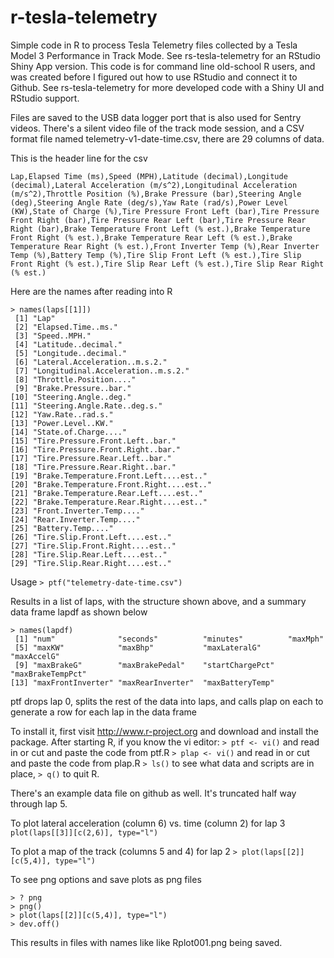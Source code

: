 # r-tesla-telemetry
Simple code in R to process Tesla Telemetry files collected by a Tesla Model 3 Performance in Track Mode. See rs-tesla-telemetry for an RStudio Shiny App version. This code is for command line old-school R users, and was created before I figured out how to use RStudio and connect it to Github. See rs-tesla-telemetry for more developed code with a Shiny UI and RStudio support.

Files are saved to the USB data logger port that is also used for Sentry videos. There's a silent video file of the track mode session, and a CSV format file named telemetry-v1-date-time.csv, there are 29 columns of data.

This is the header line for the csv
```
Lap,Elapsed Time (ms),Speed (MPH),Latitude (decimal),Longitude (decimal),Lateral Acceleration (m/s^2),Longitudinal Acceleration (m/s^2),Throttle Position (%),Brake Pressure (bar),Steering Angle (deg),Steering Angle Rate (deg/s),Yaw Rate (rad/s),Power Level (KW),State of Charge (%),Tire Pressure Front Left (bar),Tire Pressure Front Right (bar),Tire Pressure Rear Left (bar),Tire Pressure Rear Right (bar),Brake Temperature Front Left (% est.),Brake Temperature Front Right (% est.),Brake Temperature Rear Left (% est.),Brake Temperature Rear Right (% est.),Front Inverter Temp (%),Rear Inverter Temp (%),Battery Temp (%),Tire Slip Front Left (% est.),Tire Slip Front Right (% est.),Tire Slip Rear Left (% est.),Tire Slip Rear Right (% est.)
```

Here are the names after reading into R
```
> names(laps[[1]])
 [1] "Lap"                                   
 [2] "Elapsed.Time..ms."                     
 [3] "Speed..MPH."                           
 [4] "Latitude..decimal."                    
 [5] "Longitude..decimal."                   
 [6] "Lateral.Acceleration..m.s.2."          
 [7] "Longitudinal.Acceleration..m.s.2."     
 [8] "Throttle.Position...."                 
 [9] "Brake.Pressure..bar."                  
[10] "Steering.Angle..deg."                  
[11] "Steering.Angle.Rate..deg.s."           
[12] "Yaw.Rate..rad.s."                      
[13] "Power.Level..KW."                      
[14] "State.of.Charge...."                   
[15] "Tire.Pressure.Front.Left..bar."        
[16] "Tire.Pressure.Front.Right..bar."       
[17] "Tire.Pressure.Rear.Left..bar."         
[18] "Tire.Pressure.Rear.Right..bar."        
[19] "Brake.Temperature.Front.Left....est.." 
[20] "Brake.Temperature.Front.Right....est.."
[21] "Brake.Temperature.Rear.Left....est.."  
[22] "Brake.Temperature.Rear.Right....est.." 
[23] "Front.Inverter.Temp...."               
[24] "Rear.Inverter.Temp...."                
[25] "Battery.Temp...."                      
[26] "Tire.Slip.Front.Left....est.."         
[27] "Tire.Slip.Front.Right....est.."        
[28] "Tire.Slip.Rear.Left....est.."          
[29] "Tire.Slip.Rear.Right....est.."  
```

Usage `> ptf("telemetry-date-time.csv")`
 
Results in a list of laps, with the structure shown above, and a summary data frame lapdf as shown below
```
> names(lapdf)
 [1] "num"              "seconds"          "minutes"          "maxMph"          
 [5] "maxKW"            "maxBhp"           "maxLateralG"      "maxAccelG"       
 [9] "maxBrakeG"        "maxBrakePedal"    "startChargePct"   "maxBrakeTempPct" 
[13] "maxFrontInverter" "maxRearInverter"  "maxBatteryTemp"  
 ```
 
 ptf drops lap 0, splits the rest of the data into laps, and calls plap on each to generate a row for each lap in the data frame
 
 To install it, first visit http://www.r-project.org and download and install the package.
 After starting R, if you know the vi editor:
 `> ptf <- vi()` and read in or cut and paste the code from ptf.R
 `> plap <- vi()` and read in or cut and paste the code from plap.R
 `> ls()` to see what data and scripts are in place, `> q()` to quit R.
 
 There's an example data file on github as well. It's truncated half way through lap 5.
 
 To plot lateral acceleration (column 6) vs. time (column 2) for lap 3 `plot(laps[[3]][c(2,6)], type="l")`
 
 To plot a map of the track (columns 5 and 4) for lap 2 `> plot(laps[[2]][c(5,4)], type="l")`
 
 To see png options and save plots as png files
 ```
> ? png
> png()
> plot(laps[[2]][c(5,4)], type="l")
> dev.off()
```
This results in files with names like like Rplot001.png being saved.
